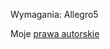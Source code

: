 Wymagania: Allegro5

Moje [prawa autorskie](https://github.com/user-attachments/assets/858cb878-e621-498b-9fcb-fd9d2d94fe11) 





